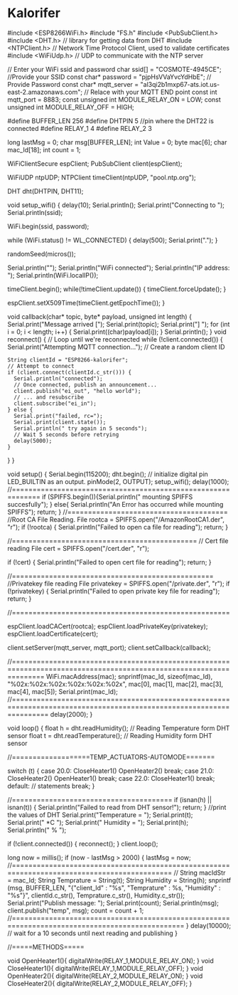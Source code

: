 # Kalorifer


#include <ESP8266WiFi.h>
#include "FS.h"
#include <PubSubClient.h>
#include <DHT.h>  // library for getting data from DHT
#include <NTPClient.h>      // Network Time Protocol Client, used to validate certificates
#include <WiFiUdp.h>        // UDP to communicate with the NTP server



// Enter your WiFi ssid and password
char ssid[] = "COSMOTE-4945CE"; //Provide your SSID
const char* password = "pjpHsVVaYvcYdHbE"; // Provide Password
const char* mqtt_server = "al3qi2b1mxp67-ats.iot.us-east-2.amazonaws.com"; // Relace with your MQTT END point
const int   mqtt_port = 8883;
const unsigned int MODULE_RELAY_ON = LOW;
const unsigned int MODULE_RELAY_OFF = HIGH;

#define BUFFER_LEN 256
#define DHTPIN 5        //pin where the DHT22 is connected 
#define RELAY_1 4
#define RELAY_2 3

long lastMsg = 0;
char msg[BUFFER_LEN];
int Value = 0;
byte mac[6];
char mac_Id[18];
int count = 1;

WiFiClientSecure espClient;
PubSubClient client(espClient);

WiFiUDP ntpUDP;
NTPClient timeClient(ntpUDP, "pool.ntp.org");

DHT dht(DHTPIN, DHT11);

void setup_wifi() {
  delay(10);
  Serial.println();
  Serial.print("Connecting to ");
  Serial.println(ssid);

  WiFi.begin(ssid, password);

  while (WiFi.status() != WL_CONNECTED) {
    delay(500);
    Serial.print(".");
  }

  randomSeed(micros());

  Serial.println("");
  Serial.println("WiFi connected");
  Serial.println("IP address: ");
  Serial.println(WiFi.localIP());

   timeClient.begin();
  while(!timeClient.update()) {
    timeClient.forceUpdate();
  }

  espClient.setX509Time(timeClient.getEpochTime());
}

void callback(char* topic, byte* payload, unsigned int length) {
  Serial.print("Message arrived [");
  Serial.print(topic);
  Serial.print("] ");
  for (int i = 0; i < length; i++) {
    Serial.print((char)payload[i]);
  }
  Serial.println();
}
void reconnect() {
  // Loop until we're reconnected
  while (!client.connected()) {
    Serial.print("Attempting MQTT connection...");
    // Create a random client ID
   
    String clientId = "ESP8266-kalorifer";
    // Attempt to connect
    if (client.connect(clientId.c_str())) {
      Serial.println("connected");
      // Once connected, publish an announcement...
      client.publish("ei_out", "hello world");
      // ... and resubscribe
      client.subscribe("ei_in");
    } else {
      Serial.print("failed, rc=");
      Serial.print(client.state());
      Serial.println(" try again in 5 seconds");
      // Wait 5 seconds before retrying
      delay(5000);
    }
  }
}

void setup() {
  Serial.begin(115200);
  dht.begin();
  // initialize digital pin LED_BUILTIN as an output.
  pinMode(2, OUTPUT);
  setup_wifi();
  delay(1000);
  //=============================================================
  if (SPIFFS.begin()){Serial.println(" mounting SPIFFS succesfully");
    } else{
    Serial.println("An Error has occurred while mounting SPIFFS");
    return;
  }
  //=======================================
  //Root CA File Reading.
  File rootca = SPIFFS.open("/AmazonRootCA1.der", "r");
  if (!rootca) {
    Serial.println("Failed to open ca file for reading");
    return;
  }
 
  //=============================================
  // Cert file reading
  File cert = SPIFFS.open("/cert.der", "r");
  
  if (!cert) {
    Serial.println("Failed to open cert file for reading");
    return;
  }
  
  //=================================================
  //Privatekey file reading
  File privatekey = SPIFFS.open("/private.der", "r");
  if (!privatekey) {
    Serial.println("Failed to open private key file for reading");
    return;
  }

  //=====================================================

  espClient.loadCACert(rootca);
  espClient.loadPrivateKey(privatekey);
  espClient.loadCertificate(cert);
  
  client.setServer(mqtt_server, mqtt_port);
  client.setCallback(callback);

  //====================================================================================================================
  WiFi.macAddress(mac);
  snprintf(mac_Id, sizeof(mac_Id), "%02x:%02x:%02x:%02x:%02x:%02x",
           mac[0], mac[1], mac[2], mac[3], mac[4], mac[5]);
  Serial.print(mac_Id);
  //=====================================================================================================================
  delay(2000);
}


void loop() {
  float h = dht.readHumidity();   // Reading Temperature form DHT sensor
  float t = dht.readTemperature();      // Reading Humidity form DHT sensor
  
 //===================TEMP_ACTUATORS-AUTOMODE=======
 
   switch (t) {
  case 20.0:
   CloseHeater1()
   OpenHeater2()
    break;
  case 21.0:
   CloseHeater2()
   OpenHeater1()
    break;
  case 22.0:
   CloseHeater1()
    break;
  default:
    // statements
    break;
}

 //=======================================
  if (isnan(h) || isnan(t))
  {
    Serial.println("Failed to read from DHT sensor!");
    return;
  }
  //print the values of DHT
  Serial.print("Temperature = ");
  Serial.print(t);
  Serial.print(" *C ");
  Serial.print("    Humidity = ");
  Serial.print(h);
  Serial.println(" % ");
  
  if (!client.connected()) {
    reconnect();
  }
  client.loop();

  long now = millis();
  if (now - lastMsg > 2000) {
    lastMsg = now;
    //=============================================================================================
   // String macIdStr = mac_Id;
    String Temprature = String(t);
    String Humidity = String(h);
    snprintf (msg, BUFFER_LEN, "{\"client_Id\" : \"%s\", \"Temprature\" : %s, \"Humidity\" : \"%s\"}", clientId.c_str(), Temprature.c_str(), Humidity.c_str());
    Serial.print("Publish message: ");
    Serial.print(count);
    Serial.println(msg);
    client.publish("temp", msg);
    count = count + 1;
    //================================================================================================
  }
    delay(10000);            // wait for a 10 seconds until next reading and publishing
}

//=====METHODS=====

  void OpenHeater1(){
     digitalWrite(RELAY_1,MODULE_RELAY_ON); 
  }
  void CloseHeater1(){
     digitalWrite(RELAY_1,MODULE_RELAY_OFF); 
     }
  void OpenHeater2(){
     digitalWrite(RELAY_2,MODULE_RELAY_ON); 
  }
  void CloseHeater2(){
     digitalWrite(RELAY_2,MODULE_RELAY_OFF); 
     }
